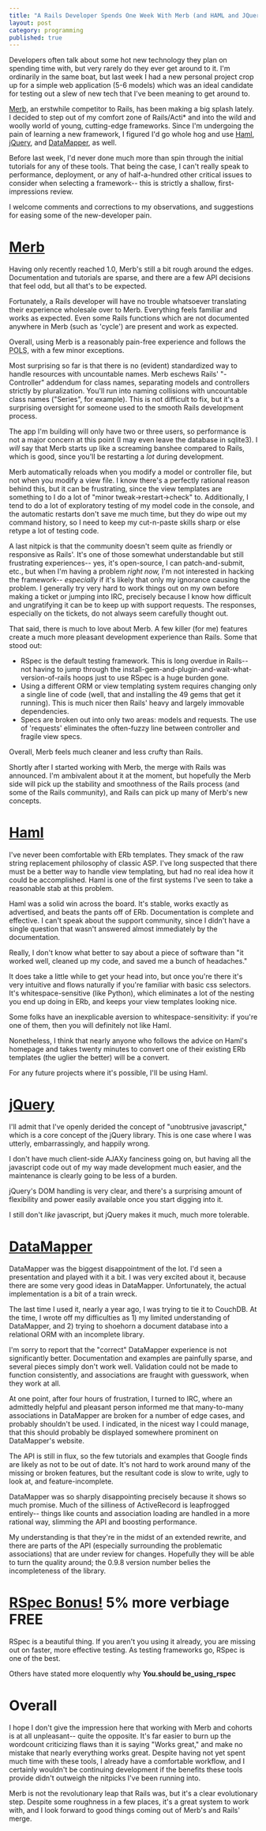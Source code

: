 ```yaml
---
title: "A Rails Developer Spends One Week With Merb (and HAML and JQuery and DataMapper)"
layout: post
category: programming
published: true
---
```

Developers often talk about some hot new technology they plan on spending time with, but very rarely do they ever get around to it.  I'm ordinarily in the same boat, but last week I had a new personal project crop up for a simple web application (5-6 models) which was an ideal candidate for testing out a slew of new tech that I've been meaning to get around to.

[Merb](http://www.merbivore.com/), an erstwhile competitor to Rails, has been making a big splash lately.  I decided to step out of my comfort zone of Rails/Acti* and into the wild and woolly world of young, cutting-edge frameworks.  Since I'm undergoing the pain of learning a new framework, I figured I'd go whole hog and use [Haml](http://haml.hamptoncatlin.com), [jQuery](http://jquery.com/), and [DataMapper](http://datamapper.org/doku.php), as well.

Before last week, I'd never done much more than spin through the initial tutorials for any of these tools.  That being the case, I can't really speak to performance, deployment, or any of half-a-hundred other critical issues to consider when selecting a framework-- this is strictly a shallow, first-impressions review.

I welcome comments and corrections to my observations, and suggestions for easing some of the new-developer pain.

<!-- more -->
# [Merb](http://www.merbivore.com/)
Having only recently reached 1.0, Merb's still a bit rough around the edges.  Documentation and tutorials are sparse, and there are a few API decisions that feel odd, but all that's to be expected.

Fortunately, a Rails developer will have no trouble whatsoever translating their experience wholesale over to Merb.  Everything feels familiar and works as expected.  Even some Rails functions which are not documented anywhere in Merb (such as 'cycle') are present and work as expected.

Overall, using Merb is a reasonably pain-free experience and follows the <abbr title="Principle of Least Surprise">POLS</abbr>, with a few minor exceptions.

Most surprising so far is that there is no (evident) standardized way to handle resources with uncountable names.  Merb eschews Rails' "-Controller" addendum for class names, separating models and controllers strictly by pluralization.  You'll run into naming collisions with uncountable class names ("Series", for example).  This is not difficult to fix, but it's a surprising oversight for someone used to the smooth Rails development process.

The app I'm building will only have two or three users, so performance is not a major concern at this point (I may even leave the database in sqlite3).  I *will* say that Merb starts up like a screaming banshee compared to Rails, which is good, since you'll be restarting a *lot* during development.  

Merb automatically reloads when you modify a model or controller file, but not when you modify a view file.  I know there's a perfectly rational reason behind this, but it can be frustrating, since the view templates are something to I do a lot of "minor tweak->restart->check" to.  Additionally, I tend to do a lot of exploratory testing of my model code in the console, and the automatic restarts don't save me much time, but they do wipe out my command history, so I need to keep my cut-n-paste skills sharp or else retype a lot of testing code.

A last nitpick is that the community doesn't seem quite as friendly or responsive as Rails'.  It's one of those somewhat understandable but still frustrating experiences-- yes, it's open-source, I can patch-and-submit, etc., but when I'm having a problem *right now,* I'm not interested in hacking the framework-- *especially* if it's likely that only my ignorance causing the problem.  I generally try very hard to work things out on my own before making a ticket or jumping into IRC, precisely because I know how difficult and ungratifying it can be to keep up with support requests.  The responses, especially on the tickets, do not always seem carefully thought out.

That said, there is much to love about Merb.  A few killer (for me) features create a much more pleasant development experience than Rails.  Some that stood out:

* RSpec is the default testing framework.  This is long overdue in Rails-- not having to jump through the install-gem-and-plugin-and-wait-what-version-of-rails hoops just to use RSpec is a huge burden gone.
* Using a different ORM or view templating system requires changing only a single line of code (well, that and installing the 49 gems that get it running).  This is much nicer then Rails' heavy and largely immovable dependencies.
* Specs are broken out into only two areas: models and requests.  The use of 'requests' eliminates the often-fuzzy line between controller and fragile view specs.

Overall, Merb feels much cleaner and less crufty than Rails.

Shortly after I started working with Merb, the merge with Rails was announced.  I'm ambivalent about it at the moment, but hopefully the Merb side will pick up the stability and smoothness of the Rails process (and some of the Rails community), and Rails can pick up many of Merb's new concepts.

# [Haml](http://haml.hamptoncatlin.com/)
I've never been comfortable with ERb templates.  They smack of the raw string replacement philosophy of classic ASP.  I've long suspected that there must be a better way to handle view templating, but had no real idea how it could be accomplished.  Haml is one of the first systems I've seen to take a reasonable stab at this problem.

Haml was a solid win across the board.  It's stable, works exactly as advertised, and beats the pants off of ERb.  Documentation is complete and effective.  I can't speak about the support community, since I didn't have a single question that wasn't answered almost immediately by the documentation.  

Really, I don't know what better to say about a piece of software than "it worked well, cleaned up my code, and saved me a bunch of headaches."

It does take a little while to get your head into, but once you're there it's very intuitive and flows naturally if you're familiar with basic css selectors.  It's whitespace-sensitive (like Python), which eliminates a lot of the nesting you end up doing in ERb, and keeps your view templates looking nice.

Some folks have an inexplicable aversion to whitespace-sensitivity: if you're one of them, then you will definitely not like Haml.

Nonetheless, I think that nearly anyone who follows the advice on Haml's homepage and takes twenty minutes to convert one of their existing ERb templates (the uglier the better) will be a convert.

For any future projects where it's possible, I'll be using Haml.

# [jQuery](http://jquery.com/)
I'll admit that I've openly derided the concept of "unobtrusive javascript," which is a core concept of the jQuery library.  This is one case where I was utterly, embarrassingly, and happily wrong.

I don't have much client-side AJAXy fanciness going on, but having all the javascript code out of my way made development much easier, and the maintenance is clearly going to be less of a burden.

jQuery's DOM handling is very clear, and there's a surprising amount of flexibility and power easily available once you start digging into it.

I still don't *like* javascript, but jQuery makes it much, much more tolerable.

# [DataMapper](http://www.datamapper.org/)
DataMapper was the biggest disappointment of the lot.  I'd seen a presentation and played with it a bit.  I was very excited about it, because there are some very good ideas in DataMapper.  Unfortunately, the actual implementation is a bit of a train wreck.

The last time I used it, nearly a year ago, I was trying to tie it to CouchDB.  At the time, I wrote off my difficulties as 1) my limited understanding of DataMapper, and 2) trying to shoehorn a document database into a relational ORM with an incomplete library.

I'm sorry to report that the "correct" DataMapper experience is not significantly better.  Documentation and examples are painfully sparse, and several pieces simply don't work well.  Validation could not be made to function consistently, and associations are fraught with guesswork, when they work at all.

At one point, after four hours of frustration, I turned to IRC, where an admittedly helpful and pleasant person informed me that many-to-many associations in DataMapper are broken for a number of edge cases, and probably shouldn't be used.  I indicated, in the nicest way I could manage, that this should probably be displayed somewhere prominent on DataMapper's website.

The API is still in flux, so the few tutorials and examples that Google finds are likely as not to be out of date.  It's not hard to work around many of the missing or broken features, but the resultant code is slow to write, ugly to look at, and feature-incomplete.

DataMapper was so sharply disappointing precisely because it shows so much promise.  Much of the silliness of ActiveRecord is leapfrogged entirely-- things like counts and association loading are handled in a more rational way, slimming the API and boosting performance.

My understanding is that they're in the midst of an extended rewrite, and there are parts of the API (especially surrounding the problematic associations) that are under review for changes.  Hopefully they will be able to turn the quality around; the 0.9.8 version number belies the incompleteness of the library.

# [RSpec Bonus!](http://rspec.info/) 5% more verbiage FREE
RSpec is a beautiful thing.  If you aren't you using it already, you are missing out on faster, more effective testing.  As testing frameworks go, RSpec is one of the best.

Others have stated more eloquently why **You.should be\_using\_rspec**

# Overall

I hope I don't give the impression here that working with Merb and cohorts is at all unpleasant-- quite the opposite.  It's far easier to burn up the wordcount criticizing flaws than it is saying "Works great," and make no mistake that nearly everything works great.  Despite having not yet spent much time with these tools, I already have a comfortable workflow, and I certainly wouldn't be continuing development if the benefits these tools provide didn't outweigh the nitpicks I've been running into.

Merb is not the revolutionary leap that Rails was, but it's a clear evolutionary step.  Despite some roughness in a few places, it's a great system to work with, and I look forward to good things coming out of Merb's and Rails' merge.

